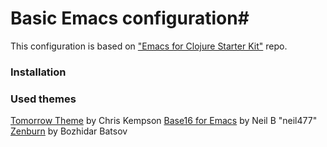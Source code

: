 # Basic Emacs configuration#

This configuration is based on ["Emacs for Clojure Starter Kit"](https://github.com/flyingmachine/emacs-for-clojure) repo.

### Installation ###

### Used themes ###

[Tomorrow Theme](https://github.com/ChrisKempson/Tomorrow-Theme) by Chris Kempson
[Base16 for Emacs](https://github.com/neil477/base16-emacs) by Neil B "neil477"
[Zenburn](https://github.com/bbatsov/zenburn-emacs) by Bozhidar Batsov
